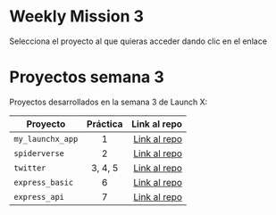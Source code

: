 # Weekly Mission 3
Selecciona el proyecto al que quieras acceder dando clic en el enlace
# Proyectos semana 3 

Proyectos desarrollados en la semana 3 de Launch X:

| Proyecto | Práctica | Link al repo |
| ------------- |:-------------:| -----:|
|`my_launchx_app`|1|[Link al repo](https://github.com/GabrielVillagran/creacion_proyectos_js)|
|`spiderverse`|2|[Link al repo](https://github.com/GabrielVillagran/TDD_Spiderverse)|
|`twitter`|3, 4, 5|[Link al repo](https://github.com/GabrielVillagran/twitter)|
|`express_basic`|6|[Link al repo](https://github.com/GabrielVillagran/ExpressJS)|
|`express_api`|7|[Link al repo](https://github.com/)|
